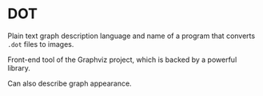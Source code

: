 # DOT

Plain text graph description language and name of a program that converts `.dot` files to images.

Front-end tool of the Graphviz project, which is backed by a powerful library.

Can also describe graph appearance.
